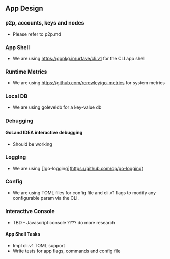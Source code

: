 ## App Design

### p2p, accounts, keys and nodes
- Please refer to p2p.md

### App Shell
- We are using https://gopkg.in/urfave/cli.v1 for the CLI app shell

### Runtime Metrics
- We are using https://github.com/rcrowley/go-metrics for system metrics

### Local DB
- We are using goleveldb for a key-value db

### Debugging

#### GoLand IDEA interactive debugging
- Should be working 


### Logging
- We are using []go-logging](https://github.com/op/go-logging)

### Config
- We are using TOML files for config file and cli.v1 flags to modify any configurable param via the CLI.


### Interactive Console
- TBD - Javascript console ???? do more research

#### App Shell Tasks

- Impl cli.v1 TOML support
- Write tests for app flags, commands and config file